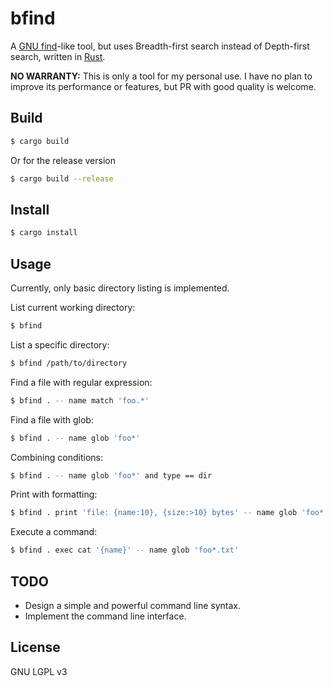 # bfind

A [GNU find](https://www.gnu.org/software/findutils/)-like tool, but uses Breadth-first search instead of Depth-first
search, written in [Rust](https://www.rust-lang.org/).

**NO WARRANTY:** This is only a tool for my personal use. I have no plan to improve its performance or features, but PR with good quality is welcome.

## Build

```sh
$ cargo build
```

Or for the release version

```sh
$ cargo build --release
```

## Install

```sh
$ cargo install
```

## Usage

Currently, only basic directory listing is implemented.

List current working directory:

```sh
$ bfind
```

List a specific directory:

```sh
$ bfind /path/to/directory
```

Find a file with regular expression:

```sh
$ bfind . -- name match 'foo.*'
```

Find a file with glob:

```sh
$ bfind . -- name glob 'foo*'
```

Combining conditions:

```sh
$ bfind . -- name glob 'foo*' and type == dir
```

Print with formatting:

```sh
$ bfind . print 'file: {name:10}, {size:>10} bytes' -- name glob 'foo*' and size gt 1MiB
```

Execute a command:

```sh
$ bfind . exec cat '{name}' -- name glob 'foo*.txt'
```

## TODO

- Design a simple and powerful command line syntax.
- Implement the command line interface.

## License

GNU LGPL v3
